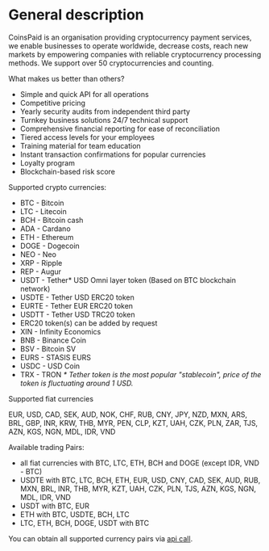 # General description



CoinsPaid is an organisation providing сryptocurrency payment services, we enable businesses to operate worldwide, decrease costs, reach new markets by empowering companies with reliable cryptocurrency processing methods. We support over 50 cryptocurrencies and counting.

What makes us better than others?

* Simple and quick API for all operations 
* Competitive pricing 
* Yearly security audits from independent third party 
* Turnkey business solutions 24/7 technical support 
* Comprehensive financial reporting for ease of reconciliation 
* Tiered access levels for your employees 
* Training material for team education 
* Instant transaction confirmations for popular currencies
* Loyalty program 
* Blockchain-based risk score

Supported crypto currencies:

* BTC - Bitcoin
* LTC - Litecoin
* BCH - Bitcoin cash
* ADA - Cardano
* ETH - Ethereum
* DOGE - Dogecoin
* NEO - Neo
* XRP - Ripple
* REP - Augur
* USDT - Tether\* USD Omni layer token \(Based on BTC blockchain network\) 
* USDTE - Tether USD ERC20 token
* EURTE - Tether EUR ERC20 token
* USDTT - Tether USD TRC20 token
* ERC20 token\(s\) can be added by request
* XIN - Infinity Economics
* BNB - Binance Coin
* BSV - Bitcoin SV
* EURS - STASIS EURS
* USDC - USD Coin
* TRX - TRON  _\* Tether token is the most popular "stablecoin", price of the token is fluctuating around 1 USD._

Supported fiat currencies

EUR, USD, CAD, SEK, AUD, NOK, CHF, RUB, CNY, JPY, NZD, MXN, ARS, BRL, GBP, INR, KRW, THB, MYR, PEN, CLP, KZT, UAH, CZK, PLN, ZAR, TJS, AZN, KGS, NGN, MDL, IDR, VND

Available trading Pairs:

* all fiat currencies with BTC, LTC, ETH, BCH and DOGE \(except IDR, VND - BTC\)
* USDTE with BTC, LTC, BCH, ETH, EUR, USD, CNY, CAD, SEK, AUD, RUB, MXN, BRL, INR, THB, MYR, KZT, UAH, CZK, PLN, TJS, AZN, KGS, NGN, MDL, IDR, VND
* USDT with BTC, EUR
* ETH with BTC, USDTE, BCH, LTC
* LTC, ETH, BCH, DOGE, USDT with BTC

You can obtain all supported currency pairs via [api call](api-documentation/api-reference.md#get-list-of-exchangeable-currency-pairs).

